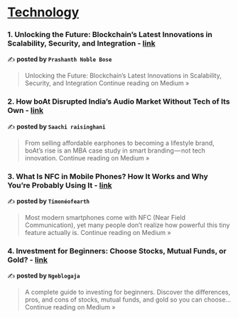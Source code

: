 
<h1><a href=https://medium.com/tag/technology/recommended target="_blank" rel="noopener noreferrer">Technology</a></h1>
<h3>1. Unlocking the Future: Blockchain’s Latest Innovations in Scalability, Security, and Integration - <a href="https://medium.com/@p.noblebose/unlocking-the-future-blockchains-latest-innovations-in-scalability-security-and-integration-74e4d21853a0?source=rss------technology-5" target="_blank" rel="noopener noreferrer">link</a></h3>

✍️ **posted by `Prashanth Noble Bose`**

<blockquote>Unlocking the Future: Blockchain’s Latest Innovations in Scalability, Security, and Integration
Continue reading on Medium »</blockquote>

<h3>2. How boAt Disrupted India’s Audio Market Without Tech of Its Own - <a href="https://medium.com/@saachiraisinghani/how-boat-disrupted-indias-audio-market-without-tech-of-its-own-1d77b87d3320?source=rss------technology-5" target="_blank" rel="noopener noreferrer">link</a></h3>

✍️ **posted by `Saachi raisinghani`**

<blockquote>From selling affordable earphones to becoming a lifestyle brand, boAt’s rise is an MBA case study in smart branding — not tech innovation.
Continue reading on Medium »</blockquote>

<h3>3. What Is NFC in Mobile Phones? How It Works and Why You’re Probably Using It - <a href="https://timoneofearth.medium.com/what-is-nfc-in-mobile-phones-how-it-works-and-why-youre-probably-using-it-d696b2f4be52?source=rss------technology-5" target="_blank" rel="noopener noreferrer">link</a></h3>

✍️ **posted by `Timonéofearth`**

<blockquote>Most modern smartphones come with NFC (Near Field Communication), yet many people don’t realize how powerful this tiny feature actually is.
Continue reading on Medium »</blockquote>

<h3>4. Investment for Beginners: Choose Stocks, Mutual Funds, or Gold? - <a href="https://medium.com/@alfinhidayatpro18/investment-for-beginners-choose-stocks-mutual-funds-or-gold-493f9fd0e5a3?source=rss------technology-5" target="_blank" rel="noopener noreferrer">link</a></h3>

✍️ **posted by `Ngeblogaja`**

<blockquote>A complete guide to investing for beginners. Discover the differences, pros, and cons of stocks, mutual funds, and gold so you can choose…
Continue reading on Medium »</blockquote>

